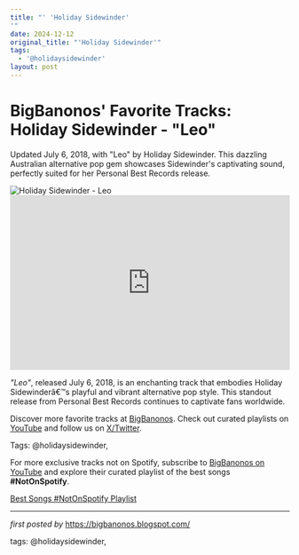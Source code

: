 ```yaml
---
title: "' 'Holiday Sidewinder'
'"
date: 2024-12-12
original_title: "'Holiday Sidewinder'"
tags:
  - '@holidaysidewinder'
layout: post
---
```

<!-- Post Title -->
<h1 >BigBanonos' Favorite Tracks: Holiday Sidewinder - "Leo"</h1> <!-- Introductory Text -->
<p >Updated July 6, 2018, with "Leo" by Holiday Sidewinder. This dazzling Australian alternative pop gem showcases Sidewinder's captivating sound, perfectly suited for her Personal Best Records release.</p> <!-- Featured Image -->
<div > <img src="https://f4.bcbits.com/img/a2753945383_65" alt="Holiday Sidewinder - Leo" />
</div> <!-- YouTube Video Embed -->
<div > <iframe width="100%" height="315" src="https://www.youtube.com/embed/74giZVQ1NAI" title="Holiday Sidewinder - Leo (Official Video)" frameborder="0" allow="accelerometer; autoplay; encrypted-media; gyroscope; picture-in-picture; web-share" referrerpolicy="strict-origin-when-cross-origin" allowfullscreen></iframe>
</div> <!-- Song Information -->
<div > <p><em>"Leo"</em>, released July 6, 2018, is an enchanting track that embodies Holiday Sidewinderâ€™s playful and vibrant alternative pop style. This standout release from Personal Best Records continues to captivate fans worldwide.</p>
</div> <!-- Footer Links -->
<div > <p>Discover more favorite tracks at <a href="https://bigbanonos.blogspot.com/" target="_blank">BigBanonos</a>. Check out curated playlists on <a href="https://www.youtube.com/@BigBanonos" target="_blank">YouTube</a> and follow us on <a href="https://x.com/bigbanonos" target="_blank">X/Twitter</a>.</p>
</div> <!-- Tags -->
<p >Tags: @holidaysidewinder,</p>


<!--Subscribe and Playlist Links-->
<div>
    <p>For more exclusive tracks not on Spotify, subscribe to <a href="https://www.youtube.com/@BigBanonos" target="_blank">BigBanonos on YouTube</a> and explore their curated playlist of the best songs <strong>#NotOnSpotify</strong>.</p>
    <p><a href="https://www.youtube.com/playlist?list=PLtuNtuTatqI0kFahUCbtbfenC_ET5O_tr" target="_blank">Best Songs #NotOnSpotify Playlist<br /></a></p></div>

<hr />

<p><em>first posted by</em> <a href="https://bigbanonos.blogspot.com/" rel="noopener" target="_new">https://bigbanonos.blogspot.com/</a></p>

<p>tags: @holidaysidewinder,</p>
